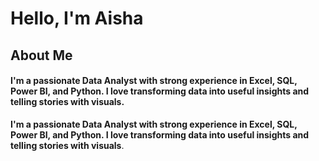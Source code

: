 # Hello, I'm Aisha 

## About Me
#### I'm a passionate Data Analyst with strong experience in Excel, SQL, Power BI, and Python. I love transforming data into useful insights and telling stories with visuals.

**I'm a passionate Data Analyst with strong experience in Excel, SQL, Power BI, and Python. I love transforming data into useful insights and telling stories with visuals**.
